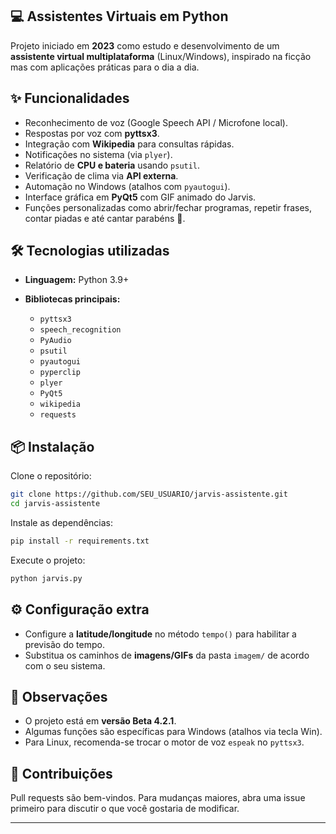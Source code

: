 ## 💻 Assistentes Virtuais em Python

Projeto iniciado em **2023** como estudo e desenvolvimento de um **assistente virtual multiplataforma** (Linux/Windows), inspirado na ficção mas com aplicações práticas para o dia a dia.

## ✨ Funcionalidades

* Reconhecimento de voz (Google Speech API / Microfone local).
* Respostas por voz com **pyttsx3**.
* Integração com **Wikipedia** para consultas rápidas.
* Notificações no sistema (via `plyer`).
* Relatório de **CPU e bateria** usando `psutil`.
* Verificação de clima via **API externa**.
* Automação no Windows (atalhos com `pyautogui`).
* Interface gráfica em **PyQt5** com GIF animado do Jarvis.
* Funções personalizadas como abrir/fechar programas, repetir frases, contar piadas e até cantar parabéns 🎉.

## 🛠️ Tecnologias utilizadas

* **Linguagem:** Python 3.9+
* **Bibliotecas principais:**

  * `pyttsx3`
  * `speech_recognition`
  * `PyAudio`
  * `psutil`
  * `pyautogui`
  * `pyperclip`
  * `plyer`
  * `PyQt5`
  * `wikipedia`
  * `requests`

## 📦 Instalação

Clone o repositório:

```bash
git clone https://github.com/SEU_USUARIO/jarvis-assistente.git
cd jarvis-assistente
```

Instale as dependências:

```bash
pip install -r requirements.txt
```

Execute o projeto:

```bash
python jarvis.py
```

## ⚙️ Configuração extra

* Configure a **latitude/longitude** no método `tempo()` para habilitar a previsão do tempo.
* Substitua os caminhos de **imagens/GIFs** da pasta `imagem/` de acordo com o seu sistema.

## 📌 Observações

* O projeto está em **versão Beta 4.2.1**.
* Algumas funções são específicas para Windows (atalhos via tecla Win).
* Para Linux, recomenda-se trocar o motor de voz `espeak` no `pyttsx3`.

## 🤝 Contribuições

Pull requests são bem-vindos. Para mudanças maiores, abra uma issue primeiro para discutir o que você gostaria de modificar.

---
